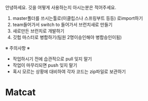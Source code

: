 안녕하세요. 깃을 어떻게 사용하는지 아시는분은 적어주세요. 
1. master폴더를 쓰시는툴로(이클립스나 스프링부트 등등) 로import하기
2. team들어가서 switch to 들어가서 브런치새로 만들기
3. 새로만든 브런치로 개발하기
4. 깃헙 마스터로 병합하기(팀원 2명이승인해야 병합승인이됨)

※ 주의사항 ※
- 작업하시기 전에 습관적으로 pull 잊지 말기
- 작업이 마무리되면 push 잊지 말기 
- 혹시 모르는 상황에 대비하여 각자 코드는 zip파일로 보관하기 
# Matcat
